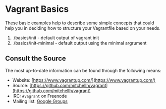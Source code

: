 # Vagrant Basics
These basic examples help to describe some simple concepts that could help you in deciding how to structure your Vagrantfile based on your needs.

1. ./basics/init - default output of vagrant init
2. ./basics/init-minimal - default output using the minimal argrument 


## Consult the Source
The most up-to-date information can be found through the following means:

* Website: [https://www.vagrantup.com/](https://www.vagrantup.com/)
* Source: [https://github.com/mitchellh/vagrant](https://github.com/mitchellh/vagrant)
* IRC: `#vagrant` on Freenode
* Mailing list: [Google Groups](https://groups.google.com/group/vagrant-up)